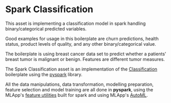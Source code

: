 # Spark Classification

This asset is implementing a classification model in spark handling binary/categorical predicted variables.


Good examples for usage in this boilerplate are churn predictions, 
health status, product levels of quality, and any other binary/categorical value.

The boilerplate is using breast cancer data set to predict whether a 
patients' breast tumor is malignant or benign.
Features are different tumor measures.


The Spark Classification asset is an implementation of the [Classification](/model-boilerplates/classification) boilerplate using the [pyspark](https://spark.apache.org/docs/latest/api/python/index.html) library.

All the data manipulations, data transformation, modelling preparation, feature selection and model training are all done in **pyspark**, using the MLApp's [feature utilities](/api/utils.features.spark) built for spark and using MLApp's [AutoML](/api/utils.automl).